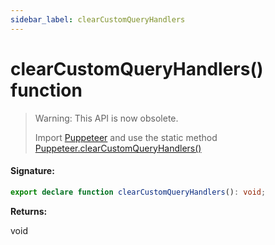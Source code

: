 ```yaml
---
sidebar_label: clearCustomQueryHandlers
---
```


# clearCustomQueryHandlers() function

> Warning: This API is now obsolete.
>
> Import [Puppeteer](./puppeteer.puppeteer.md) and use the static method [Puppeteer.clearCustomQueryHandlers()](./puppeteer.puppeteer.clearcustomqueryhandlers.md)

#### Signature:

```typescript
export declare function clearCustomQueryHandlers(): void;
```

**Returns:**

void
